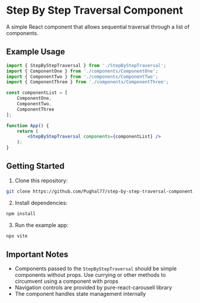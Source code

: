 # Step By Step Traversal Component

A simple React component that allows sequential traversal through a list of components.

## Example Usage

```jsx
import { StepByStepTraversal } from './StepByStepTraversal';
import { ComponentOne } from './components/ComponentOne';
import { ComponentTwo } from './components/ComponentTwo';
import { ComponentThree } from './components/ComponentThree';

const componentList = [
    ComponentOne,
    ComponentTwo,
    ComponentThree
];

function App() {
    return (
        <StepByStepTraversal components={componentList} />
    );
}
```

## Getting Started

1. Clone this repository:
```bash
git clone https://github.com/Pughal77/step-by-step-traversal-component.git
```

2. Install dependencies:
```bash
npm install
```

3. Run the example app:
```bash
npx vite
```

## Important Notes

- Components passed to the `StepByStepTraversal` should be simple components without props. Use currying or other methods to circumvent using a component with props
- Navigation controls are provided by pure-react-carousell library
- The component handles state management internally